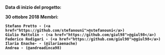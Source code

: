 <b>Data di inizio del progetto:<b>

30 ottobre 2018
Membri:

    Stefano Pretto - (<a href="https://github.com/stefanouni">@stefanouni</a>)
    Giulio Mattolin - (<a href="https://github.com/giul98">@giul98</a>)
    Federico Rodigari - (<a href="https://github.com/giul98">@giul98</a>)
    Ilaria Enache- - (@ilariaenache)
    Andrea - (@andreadinca98)
